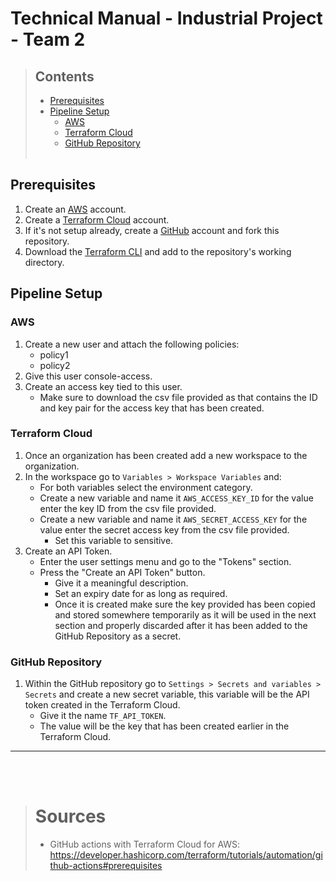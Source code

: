 # Technical Manual - Industrial Project - Team 2

>## Contents 
> - [Prerequisites](#prerequisites)
> - [Pipeline Setup](#pipeline-setup)
>   - [AWS](#aws)
>   - [Terraform Cloud](#terraform-cloud)
>   - [GitHub Repository](#github-repository)
><br></br>


## Prerequisites
1. Create an [AWS](https://link-url-here.org) account.
2. Create a [Terraform Cloud](https://app.terraform.io/session) account.
3. If it's not setup already, create a [GitHub](https://github.com/) account and fork this repository.
4. Download the [Terraform CLI](https://www.terraform.io/) and add to the repository's working directory.

## Pipeline Setup

### AWS
1. Create a new user and attach the following policies:
   - policy1
   - policy2
2. Give this user console-access.
3. Create an access key tied to this user.
   - Make sure to download the csv file provided as that contains the ID and key pair for the access key that has been created.

### Terraform Cloud
1. Once an organization has been created add a new workspace to the organization.
2. In the workspace go to `Variables > Workspace Variables` and:
    - For both variables select the environment category.
    - Create a new variable and name it ``AWS_ACCESS_KEY_ID`` for the value enter the key ID from the csv file provided.
    - Create a new variable and name it ``AWS_SECRET_ACCESS_KEY`` for the value enter the secret access key from the csv file provided.
      - Set this variable to sensitive. 
3. Create an API Token.
    - Enter the user settings menu and go to the "Tokens" section.
    - Press the "Create an API Token" button.
      -  Give it a meaningful description.
      -  Set an expiry date for as long as required.
      -  Once it is created make sure the key provided has been copied and stored somewhere temporarily as it will be used in the next section and properly discarded after it has been added to the GitHub Repository as a secret.

### GitHub Repository 
1. Within the GitHub repository go to `Settings > Secrets and variables > Secrets` and create a new secret variable, this variable will be the API token created in the Terraform Cloud.
   - Give it the name `TF_API_TOKEN`.
   - The value will be the key that has been created earlier in the Terraform Cloud.


---------------------------------------------------------
<br></br>
># Sources
> - GitHub actions with Terraform Cloud for AWS: 
https://developer.hashicorp.com/terraform/tutorials/automation/github-actions#prerequisites